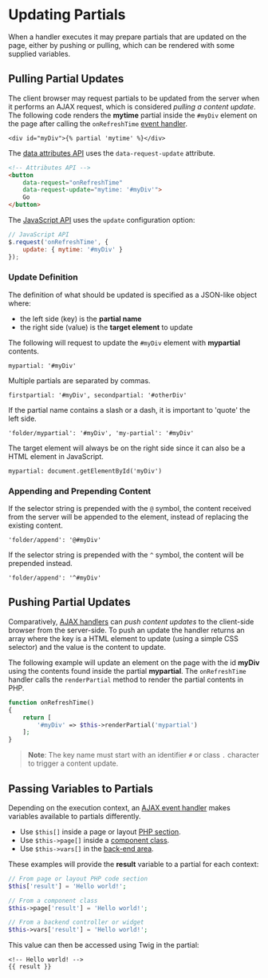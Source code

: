 # Updating Partials

When a handler executes it may prepare partials that are updated on the page, either by pushing or pulling, which can be rendered with some supplied variables.

## Pulling Partial Updates

The client browser may request partials to be updated from the server when it performs an AJAX request, which is considered *pulling a content update*. The following code renders the **mytime** partial inside the `#myDiv` element on the page after calling the `onRefreshTime` [event handler](../ajax/handlers).

```twig
<div id="myDiv">{% partial 'mytime' %}</div>
```

The [data attributes API](../ajax/attributes-api) uses the `data-request-update` attribute.

```html
<!-- Attributes API -->
<button
    data-request="onRefreshTime"
    data-request-update="mytime: '#myDiv'">
    Go
</button>
```

The [JavaScript API](../ajax/javascript-api) uses the `update` configuration option:

```js
// JavaScript API
$.request('onRefreshTime', {
    update: { mytime: '#myDiv' }
});
```

### Update Definition

The definition of what should be updated is specified as a JSON-like object where:

- the left side (key) is the **partial name**
- the right side (value) is the **target element** to update

The following will request to update the `#myDiv` element with **mypartial** contents.

```
mypartial: '#myDiv'
```

Multiple partials are separated by commas.

```
firstpartial: '#myDiv', secondpartial: '#otherDiv'
```

If the partial name contains a slash or a dash, it is important to 'quote' the left side.

```
'folder/mypartial': '#myDiv', 'my-partial': '#myDiv'
```

The target element will always be on the right side since it can also be a HTML element in JavaScript.

```
mypartial: document.getElementById('myDiv')
```

### Appending and Prepending Content

If the selector string is prepended with the `@` symbol, the content received from the server will be appended to the element, instead of replacing the existing content.

```
'folder/append': '@#myDiv'
```

If the selector string is prepended with the `^` symbol, the content will be prepended instead.

```
'folder/append': '^#myDiv'
```

## Pushing Partial Updates

Comparatively, [AJAX handlers](../ajax/handlers) can *push content updates* to the client-side browser from the server-side. To push an update the handler returns an array where the key is a HTML element to update (using a simple CSS selector) and the value is the content to update.

The following example will update an element on the page with the id **myDiv** using the contents found inside the partial **mypartial**. The `onRefreshTime` handler calls the `renderPartial` method to render the partial contents in PHP.

```php
function onRefreshTime()
{
    return [
        '#myDiv' => $this->renderPartial('mypartial')
    ];
}
```

> **Note**: The key name must start with an identifier `#` or class `.` character to trigger a content update.

## Passing Variables to Partials

Depending on the execution context, an [AJAX event handler](../ajax/handlers) makes variables available to partials differently.

- Use `$this[]` inside a page or layout [PHP section](../cms/themes#php-section).
- Use `$this->page[]` inside a [component class](../plugin/components#ajax-handlers).
- Use `$this->vars[]` in the [back-end area](../backend/controllers-ajax#using-ajax-handlers).

These examples will provide the **result** variable to a partial for each context:

```php
// From page or layout PHP code section
$this['result'] = 'Hello world!';

// From a component class
$this->page['result'] = 'Hello world!';

// From a backend controller or widget
$this->vars['result'] = 'Hello world!';
```

This value can then be accessed using Twig in the partial:

```twig
<!-- Hello world! -->
{{ result }}
```
